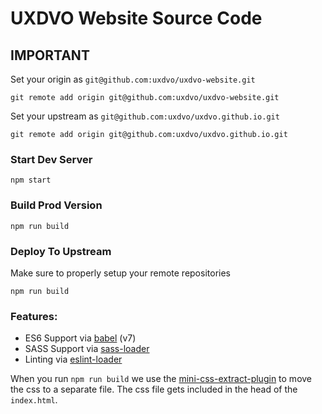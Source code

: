 # UXDVO Website Source Code

## IMPORTANT

Set your origin as `git@github.com:uxdvo/uxdvo-website.git`

```
git remote add origin git@github.com:uxdvo/uxdvo-website.git
```

Set your upstream as `git@github.com:uxdvo/uxdvo.github.io.git`

```
git remote add origin git@github.com:uxdvo/uxdvo.github.io.git
```

### Start Dev Server

```
npm start
```

### Build Prod Version

```
npm run build
```

### Deploy To Upstream
Make sure to properly setup your remote repositories

```
npm run build
```

### Features:

* ES6 Support via [babel](https://babeljs.io/) (v7)
* SASS Support via [sass-loader](https://github.com/jtangelder/sass-loader)
* Linting via [eslint-loader](https://github.com/MoOx/eslint-loader)

When you run `npm run build` we use the [mini-css-extract-plugin](https://github.com/webpack-contrib/mini-css-extract-plugin) to move the css to a separate file. The css file gets included in the head of the `index.html`.
